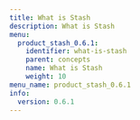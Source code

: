 ```yaml
---
title: What is Stash
description: What is Stash
menu:
  product_stash_0.6.1:
    identifier: what-is-stash
    parent: concepts
    name: What is Stash
    weight: 10
menu_name: product_stash_0.6.1
info:
  version: 0.6.1
---
```


